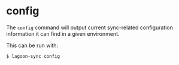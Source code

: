 # config

The `config` command will output current sync-related configuration information it can find in a given environment. 

This can be run with:

`$ lagoon-sync config`